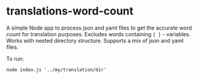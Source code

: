 # translations-word-count

A simple Node app to process json and yaml files to get the accurate word count for translation purposes.
Excludes words containing `{ }` - variables.
Works with nested directory structure.
Supports a mix of json and yaml files.

To run:
```
node index.js '../my/translation/dir'
```